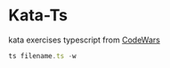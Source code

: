 # Kata-Ts
kata exercises typescript from [CodeWars](https://www.codewars.com) 

```ts
ts filename.ts -w
```
